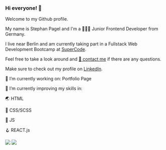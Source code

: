 ### Hi everyone! 👋

Welcome to my Github profile.

<p>My name is Stephan Pagel and I'm a 👨🏼‍💻 Junior Frontend Developer from Germany.</p>
<p>I live near Berlin and am currently taking part in a Fullstack Web Development Bootcamp at <a href='https://www.super-code.de/'>SuperCode<a/>.</p>
<p>Feel free to take a look around and <a href="mailto:s.pagel@posteo.de">📨 contact me</a> if there are any questions.</p>
<p>Make sure to check out my profile on <a href= 'https://www.linkedin.com/in/stephan-pagel/'>LinkedIn</a>.</p>

<p>🔭 I’m currently working on: Portfolio Page</p>
<p>🌱 I’m currently improving my skills in:</p> 
<p>🌏 HTML</p>
<p>🌈 CSS/SCSS</p> 
<p>🦏 JS</p>
<p>🪝 REACT.js</p>


<img align="center" src="https://github-readme-stats.vercel.app/api/?username=StephanPagel&show_icons=true&theme=tokyonight" />
<img align="center" src="https://github-readme-stats.vercel.app/api/top-langs?username=StephanPagel&show_icons=true&theme=tokyonight" />

<!--
**StephanPagel/StephanPagel** is a ✨ _special_ ✨ repository because its `README.md` (this file) appears on your GitHub profile.

Here are some ideas to get you started:

- 🔭 I’m currently working on ...
- 🌱 I’m currently learning ...
- 👯 I’m looking to collaborate on ...
- 🤔 I’m looking for help with ...
- 💬 Ask me about ...
- 📫 How to reach me: ...
- 😄 Pronouns: ...
- ⚡ Fun fact: ...
-->
